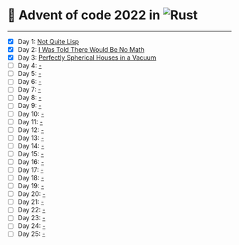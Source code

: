 # 🎄 Advent of code 2022 in ![Rust](https://img.shields.io/badge/-Rust-000?style=flat&logo=rust&logoColor=fff)

---

  - [x] Day 1: [Not Quite Lisp](https://adventofcode.com/2015/day/1)
  - [x] Day 2: [I Was Told There Would Be No Math](https://adventofcode.com/2015/day/2)
  - [x] Day 3: [Perfectly Spherical Houses in a Vacuum](https://adventofcode.com/2015/day/3)
  - [ ] Day 4: [-](https://adventofcode.com/2015/day/4)
  - [ ] Day 5: [-](https://adventofcode.com/2015/day/5)
  - [ ] Day 6: [-](https://adventofcode.com/2015/day/6)
  - [ ] Day 7: [-](https://adventofcode.com/2015/day/7)
  - [ ] Day 8: [-](https://adventofcode.com/2015/day/8)
  - [ ] Day 9: [-](https://adventofcode.com/2015/day/9)
  - [ ] Day 10: [-](https://adventofcode.com/2015/day/10)
  - [ ] Day 11: [-](https://adventofcode.com/2015/day/11)
  - [ ] Day 12: [-](https://adventofcode.com/2015/day/12)
  - [ ] Day 13: [-](https://adventofcode.com/2015/day/13)
  - [ ] Day 14: [-](https://adventofcode.com/2015/day/14)
  - [ ] Day 15: [-](https://adventofcode.com/2015/day/15)
  - [ ] Day 16: [-](https://adventofcode.com/2015/day/16)
  - [ ] Day 17: [-](https://adventofcode.com/2015/day/17)
  - [ ] Day 18: [-](https://adventofcode.com/2015/day/18)
  - [ ] Day 19: [-](https://adventofcode.com/2015/day/19)
  - [ ] Day 20: [-](https://adventofcode.com/2015/day/20)
  - [ ] Day 21: [-](https://adventofcode.com/2015/day/21)
  - [ ] Day 22: [-](https://adventofcode.com/2015/day/22)
  - [ ] Day 23: [-](https://adventofcode.com/2015/day/23)
  - [ ] Day 24: [-](https://adventofcode.com/2015/day/24)
  - [ ] Day 25: [-](https://adventofcode.com/2015/day/25)